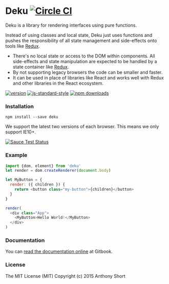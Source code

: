 # Deku [![Circle CI](https://circleci.com/gh/dekujs/deku/tree/2.0.0.svg?style=svg)](https://circleci.com/gh/dekujs/deku/tree/2.0.0)

Deku is a library for rendering interfaces using pure functions.

Instead of using classes and local state, Deku just uses functions and pushes the responsibility of all state management and side-effects onto tools like [Redux](http://redux.js.org/).

* There's no local state or access to the DOM within components. All side-effects and state manipulation are expected to be handled by a state container like [Redux](https://github.com/rackt/redux).
* By not supporting legacy browsers the code can be smaller and faster.
* It can be used in place of libraries like React and works well with Redux and other libraries in the React ecosystem.

[![version](https://img.shields.io/npm/v/deku.svg?style=flat-square)](https://www.npmjs.com/package/deku)
[![js-standard-style](https://img.shields.io/badge/code%20style-standard-brightgreen.svg?style=flat-square)](https://github.com/feross/standard)
[![npm downloads](https://img.shields.io/npm/dm/deku.svg?style=flat-square)](https://www.npmjs.com/package/deku)

### Installation

```
npm install --save deku
```

We support the latest two versions of each browser. This means we only support IE10+.

[![Sauce Test Status](https://saucelabs.com/browser-matrix/deku.svg)](https://saucelabs.com/u/deku)

### Example

```js
import {dom, element} from 'deku'
let render = dom.createRenderer(document.body)

let MyButton = {
  render: ({ children }) {
    return <button class="my-button">{children}</button>
  }
}

render(
  <div class="App">
    <MyButton>Hello World!</MyButton>
  </div>
)
```

### Documentation

You can [read the documentation online](https://anthonyshort.gitbooks.io/dekujs/content/) at Gitbook.

### License

The MIT License (MIT) Copyright (c) 2015 Anthony Short
